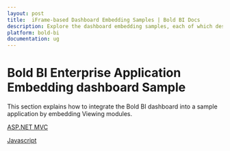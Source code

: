 ```yaml
---
layout: post
title:  iFrame-based Dashboard Embedding Samples | Bold BI Docs
description: Explore the dashboard embedding samples, each of which describes how to embed dashboard of Bold BI into your application.
platform: bold-bi
documentation: ug
---
```


# Bold BI Enterprise Application Embedding dashboard Sample

This section explains how to integrate the Bold BI dashboard into a sample application by embedding Viewing modules.
 
[ ASP.NET MVC](/embedding-options/iframe-embedding/sample/dashboard-embedding/asp.net-mvc/)
 
[ Javascript](/embedding-options/iframe-embedding/sample/dashboard-embedding/javascript/)

